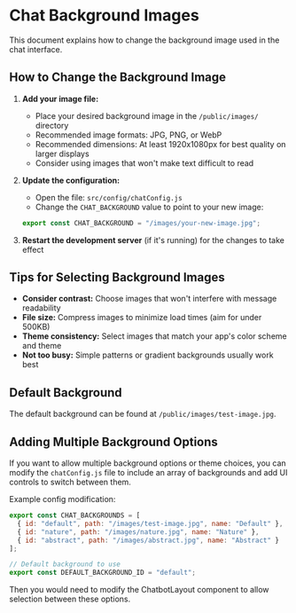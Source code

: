 # Chat Background Images

This document explains how to change the background image used in the chat interface.

## How to Change the Background Image

1. **Add your image file:**
   - Place your desired background image in the `/public/images/` directory
   - Recommended image formats: JPG, PNG, or WebP
   - Recommended dimensions: At least 1920x1080px for best quality on larger displays
   - Consider using images that won't make text difficult to read

2. **Update the configuration:**
   - Open the file: `src/config/chatConfig.js`
   - Change the `CHAT_BACKGROUND` value to point to your new image:
   ```js
   export const CHAT_BACKGROUND = "/images/your-new-image.jpg";
   ```

3. **Restart the development server** (if it's running) for the changes to take effect

## Tips for Selecting Background Images

- **Consider contrast:** Choose images that won't interfere with message readability
- **File size:** Compress images to minimize load times (aim for under 500KB)
- **Theme consistency:** Select images that match your app's color scheme and theme
- **Not too busy:** Simple patterns or gradient backgrounds usually work best

## Default Background

The default background can be found at `/public/images/test-image.jpg`.

## Adding Multiple Background Options

If you want to allow multiple background options or theme choices, you can modify the `chatConfig.js` file to include an array of backgrounds and add UI controls to switch between them.

Example config modification:
```js
export const CHAT_BACKGROUNDS = [
  { id: "default", path: "/images/test-image.jpg", name: "Default" },
  { id: "nature", path: "/images/nature.jpg", name: "Nature" },
  { id: "abstract", path: "/images/abstract.jpg", name: "Abstract" }
];

// Default background to use
export const DEFAULT_BACKGROUND_ID = "default";
```

Then you would need to modify the ChatbotLayout component to allow selection between these options. 
